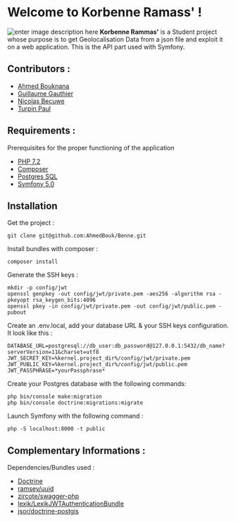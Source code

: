 # Welcome to Korbenne Ramass' !
![enter image description here](https://cdn.discordapp.com/attachments/648455633820975114/653527446762553344/Korbenne-ramass.png) **Korbenne Rammas'** is a Student project whose purpose is to get Geolocalisation Data from a json file and exploit it on a web application.
This is the API part used with Symfony.
## Contributors :

 - [Ahmed Bouknana](https://github.com/AhmedBouk)
 - [Guillaume Gauthier](https://github.com/gauthierguillaume)
 - [Nicolas Becuwe](https://github.com/NikoFLK)
 - [Turpin Paul](https://github.com/Druxys)

## Requirements :
Prerequisites for the proper functioning of the application
 - [PHP 7.2](https://lmgtfy.com/?q=How%20to%20get%20php%207.2&iie=1)
 - [Composer](https://getcomposer.org/)
 - [Postgres SQL](https://www.postgresql.org/download/)
 - [Symfony 5.0](https://symfony.com/)

## Installation
Get the project :

    git clone git@github.com:AhmedBouk/Benne.git
    
Install bundles with composer :

    composer install
    
Generate the SSH keys :

    mkdir -p config/jwt 
    openssl genpkey -out config/jwt/private.pem -aes256 -algorithm rsa -pkeyopt rsa_keygen_bits:4096 
    openssl pkey -in config/jwt/private.pem -out config/jwt/public.pem -pubout
    
Create an .env.local, add your database URL & your SSH keys configuration. It look like this : 

    DATABASE_URL=postgresql://db_user:db_password@127.0.0.1:5432/db_name?serverVersion=11&charset=utf8 
    JWT_SECRET_KEY=%kernel.project_dir%/config/jwt/private.pem 
    JWT_PUBLIC_KEY=%kernel.project_dir%/config/jwt/public.pem 
    JWT_PASSPHRASE=*yourPassphrase*

Create your Postgres database with the following commands:

    php bin/console make:migration
    php bin/console doctrine:migrations:migrate
    
Launch Symfony with the following command :

    php -S localhost:8000 -t public

## Complementary Informations :
Dependencies/Bundles used :

 - [Doctrine](https://symfony.com/doc/5.0/doctrine.html)
 - [ramsey/uuid](https://github.com/ramsey/uuid)
 - [zircote/swagger-php](https://github.com/zircote/swagger-php)
 - [lexik/LexikJWTAuthenticationBundle](https://github.com/lexik/LexikJWTAuthenticationBundle)
 - [jsor/doctrine-postgis](https://github.com/jsor/doctrine-postgis)

